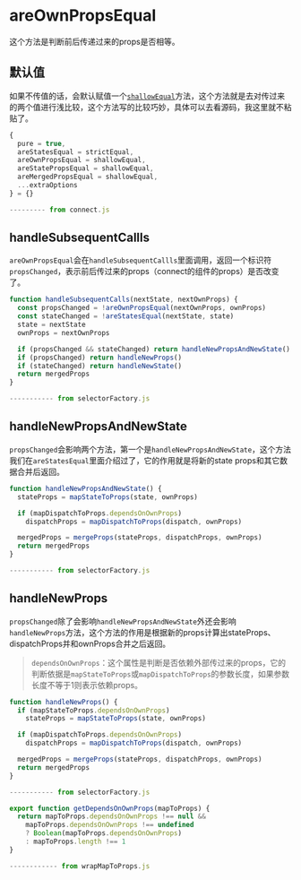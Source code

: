 # areOwnPropsEqual
这个方法是判断前后传递过来的props是否相等。
## 默认值
如果不传值的话，会默认赋值一个[`shallowEqual`](https://github.com/reduxjs/react-redux/blob/v7.0.3/src/utils/shallowEqual.js)方法，这个方法就是去对传过来的两个值进行浅比较，这个方法写的比较巧妙，具体可以去看源码，我这里就不粘贴了。
```js
{
  pure = true,
  areStatesEqual = strictEqual,
  areOwnPropsEqual = shallowEqual,
  areStatePropsEqual = shallowEqual,
  areMergedPropsEqual = shallowEqual,
  ...extraOptions
} = {}

--------- from connect.js
```
## handleSubsequentCallls
`areOwnPropsEqual`会在`handleSubsequentCallls`里面调用，返回一个标识符`propsChanged`，表示前后传过来的props（connect的组件的props）是否改变了。
```js
function handleSubsequentCalls(nextState, nextOwnProps) {
  const propsChanged = !areOwnPropsEqual(nextOwnProps, ownProps)
  const stateChanged = !areStatesEqual(nextState, state)
  state = nextState
  ownProps = nextOwnProps

  if (propsChanged && stateChanged) return handleNewPropsAndNewState()
  if (propsChanged) return handleNewProps()
  if (stateChanged) return handleNewState()
  return mergedProps
}

----------- from selectorFactory.js
```
## handleNewPropsAndNewState
`propsChanged`会影响两个方法，第一个是`handleNewPropsAndNewState`，这个方法我们在`areStatesEqual`里面介绍过了，它的作用就是将新的state props和其它数据合并后返回。
```js
function handleNewPropsAndNewState() {
  stateProps = mapStateToProps(state, ownProps)

  if (mapDispatchToProps.dependsOnOwnProps)
    dispatchProps = mapDispatchToProps(dispatch, ownProps)

  mergedProps = mergeProps(stateProps, dispatchProps, ownProps)
  return mergedProps
}

----------- from selectorFactory.js
```
## handleNewProps
`propsChanged`除了会影响`handleNewPropsAndNewState`外还会影响`handleNewProps`方法，这个方法的作用是根据新的props计算出stateProps、dispatchProps并和ownProps合并之后返回。
>`dependsOnOwnProps`：这个属性是判断是否依赖外部传过来的props，它的判断依据是`mapStateToProps`或`mapDispatchToProps`的参数长度，如果参数长度不等于1则表示依赖props。
```js
function handleNewProps() {
  if (mapStateToProps.dependsOnOwnProps)
    stateProps = mapStateToProps(state, ownProps)

  if (mapDispatchToProps.dependsOnOwnProps)
    dispatchProps = mapDispatchToProps(dispatch, ownProps)

  mergedProps = mergeProps(stateProps, dispatchProps, ownProps)
  return mergedProps
}

----------- from selectorFactory.js
```
```js
export function getDependsOnOwnProps(mapToProps) {
  return mapToProps.dependsOnOwnProps !== null &&
    mapToProps.dependsOnOwnProps !== undefined
    ? Boolean(mapToProps.dependsOnOwnProps)
    : mapToProps.length !== 1
}

------------ from wrapMapToProps.js
```